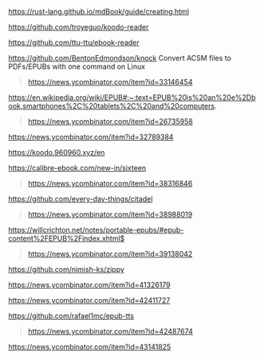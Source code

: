https://rust-lang.github.io/mdBook/guide/creating.html

https://github.com/troyeguo/koodo-reader

https://github.com/ttu-ttu/ebook-reader

https://github.com/BentonEdmondson/knock Convert ACSM files to PDFs/EPUBs with one command on Linux
> https://news.ycombinator.com/item?id=33146454

https://en.wikipedia.org/wiki/EPUB#:~:text=EPUB%20is%20an%20e%2Dbook,smartphones%2C%20tablets%2C%20and%20computers.
> https://news.ycombinator.com/item?id=26735958

https://news.ycombinator.com/item?id=32789384

https://koodo.960960.xyz/en

https://calibre-ebook.com/new-in/sixteen
> https://news.ycombinator.com/item?id=38316846

https://github.com/every-day-things/citadel
> https://news.ycombinator.com/item?id=38988019

https://willcrichton.net/notes/portable-epubs/#epub-content%2FEPUB%2Findex.xhtml$
> https://news.ycombinator.com/item?id=39138042

https://github.com/nimish-ks/zippy

https://news.ycombinator.com/item?id=41326179

https://news.ycombinator.com/item?id=42411727

https://github.com/rafael1mc/epub-tts
> https://news.ycombinator.com/item?id=42487674

https://news.ycombinator.com/item?id=43141825